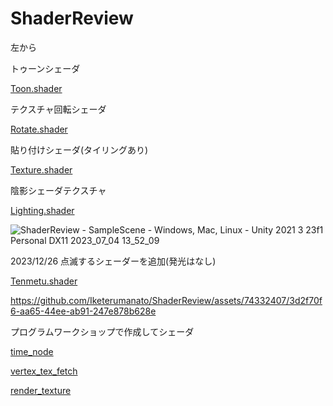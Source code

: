 # ShaderReview
左から

トゥーンシェーダ

[Toon.shader](Assets/Shader/Toon.shader)

テクスチャ回転シェーダ

[Rotate.shader](Assets/Shader/Rotate.shader)

貼り付けシェーダ(タイリングあり)

[Texture.shader](Assets/Shader/Texture.shader)


陰影シェーダテクスチャ

[Lighting.shader](Assets/Shader/Lighting.shader)

![ShaderReview - SampleScene - Windows, Mac, Linux - Unity 2021 3 23f1 Personal _DX11_ 2023_07_04 13_52_09](https://github.com/Iketerumanato/ShaderReview/assets/74332407/90fb511f-01b7-431f-b6c4-586007203e29)


2023/12/26 点滅するシェーダーを追加(発光はなし)

[Tenmetu.shader](Assets/Shader/Tenmetu.shader)

https://github.com/Iketerumanato/ShaderReview/assets/74332407/3d2f70f6-aa65-44ee-ab91-247e878b628e

プログラムワークショップで作成してシェーダ

[time_node](https://github.com/Iketerumanato/PGWS4_3_time_node)

[vertex_tex_fetch](https://github.com/Iketerumanato/PGWS4_5_vertex_tex_fetch)

[render_texture](https://github.com/Iketerumanato/PGWS4_6_render_texture)
